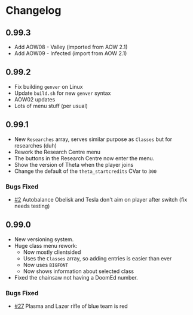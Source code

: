Changelog
=========

## 0.99.3
 - Add AOW08 - Valley (imported from AOW 2.1)
 - Add AOW09 - Infected (import from AOW 2.1)

## 0.99.2
 - Fix building `genver` on Linux
 - Update `build.sh` for new `genver` syntax
 - AOW02 updates
 - Lots of menu stuff (per usual)

## 0.99.1
 - New `Researches` array, serves similar purpose as `Classes` but for researches (duh)
 - Rework the Research Centre menu
 - The buttons in the Research Centre now enter the menu.
 - Show the version of Theta when the player joins
 - Change the default of the `theta_startcredits` CVar to `300`

### Bugs Fixed
 - [#2](https://github.com/PlusGit/theta/issues/2) Autobalance Obelisk and Tesla don't aim on player after switch (fix needs testing)

## 0.99.0
 - New versioning system.
 - Huge class menu rework:
   - Now mostly clientsided
   - Uses the `Classes` array, so adding entries is easier than ever
   - Now uses `BIGFONT`
   - Now shows information about selected class
 - Fixed the chainsaw not having a DoomEd number.

### Bugs Fixed
 - [#27](https://github.com/PlusGit/theta/issues/27) Plasma and Lazer rifle of blue team is red
